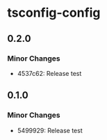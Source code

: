 # tsconfig-config

## 0.2.0

### Minor Changes

- 4537c62: Release test

## 0.1.0

### Minor Changes

- 5499929: Release test
